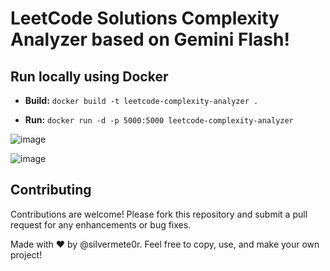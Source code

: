 # LeetCode Solutions Complexity Analyzer based on Gemini Flash!

## Run locally using Docker

* **Build:** `docker build -t leetcode-complexity-analyzer .`

* **Run:** `docker run -d -p 5000:5000 leetcode-complexity-analyzer`

![image](https://github.com/user-attachments/assets/db5a65e7-d5d2-4708-8172-92a3b632dd75)

![image](https://github.com/user-attachments/assets/692c3f5d-33de-4e9a-9ecd-38777761ad44)

## Contributing

Contributions are welcome! Please fork this repository and submit a pull request for any enhancements or bug fixes.

Made with ❤️ by @silvermete0r. Feel free to copy, use, and make your own project!
